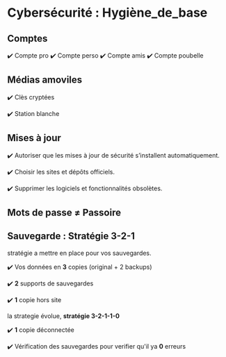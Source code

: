 # Cybersécurité : Hygiène_de_base

## Comptes
✔️ Compte pro   ✔️ Compte perso   ✔️ Compte amis   ✔️ Compte poubelle

## Médias amoviles

✔️ Clès cryptées

✔️ Station blanche

## Mises à jour

✔️ Autoriser que les mises à jour de sécurité s’installent automatiquement.

✔️ Choisir les sites et dépôts officiels.

✔️ Supprimer les logiciels et fonctionnalités obsolètes.

## Mots de passe ≠ Passoire


## Sauvegarde : Stratégie 3-2-1

stratégie a mettre en place pour vos sauvegardes.

✔️ Vos données en **3** copies (original + 2 backups)

✔️ **2** supports de sauvegardes

✔️ **1** copie hors site

la strategie évolue, **stratégie 3-2-1-1-0**

✔️ **1** copie déconnectée 

✔️ Vérification des sauvegardes pour verifier qu'il  ya **0** erreurs
